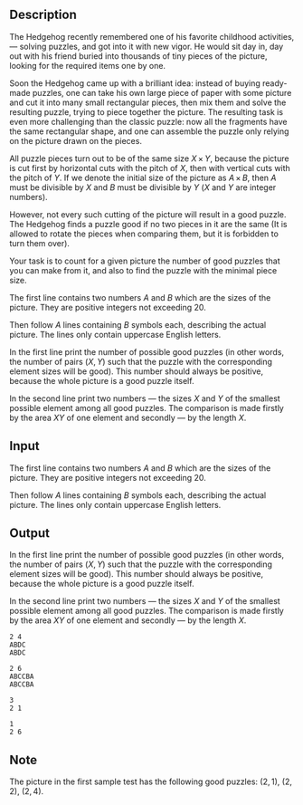 ## Description

<div><p>The Hedgehog recently remembered one of his favorite childhood activities, — solving puzzles, and got into it with new vigor. He would sit day in, day out with his friend buried into thousands of tiny pieces of the picture, looking for the required items one by one.</p><p>Soon the Hedgehog came up with a brilliant idea: instead of buying ready-made puzzles, one can take his own large piece of paper with some picture and cut it into many small rectangular pieces, then mix them and solve the resulting puzzle, trying to piece together the picture. The resulting task is even more challenging than the classic puzzle: now all the fragments have the same rectangular shape, and one can assemble the puzzle only relying on the picture drawn on the pieces.</p><p>All puzzle pieces turn out to be of the same size <span class="tex-span"><i>X</i> × <i>Y</i></span>, because the picture is cut first by horizontal cuts with the pitch of <span class="tex-span"><i>X</i></span>, then with vertical cuts with the pitch of <span class="tex-span"><i>Y</i></span>. If we denote the initial size of the picture as <span class="tex-span"><i>A</i> × <i>B</i></span>, then <span class="tex-span"><i>A</i></span> must be divisible by <span class="tex-span"><i>X</i></span> and <span class="tex-span"><i>B</i></span> must be divisible by <span class="tex-span"><i>Y</i></span> (<span class="tex-span"><i>X</i></span> and <span class="tex-span"><i>Y</i></span> are integer numbers). </p><p>However, not every such cutting of the picture will result in a <span class="tex-font-style-bf">good</span> puzzle. The Hedgehog finds a puzzle good if no two pieces in it are the same (It is <span class="tex-font-style-bf">allowed to rotate</span> the pieces when comparing them, but it is forbidden to turn them over). </p><p>Your task is to count for a given picture the number of good puzzles that you can make from it, and also to find the puzzle with the minimal piece size.</p></div><div class="input-specification"><p>The first line contains two numbers <span class="tex-span"><i>A</i></span> and <span class="tex-span"><i>B</i></span> which are the sizes of the picture. They are positive integers not exceeding 20.</p><p>Then follow <span class="tex-span"><i>A</i></span> lines containing <span class="tex-span"><i>B</i></span> symbols each, describing the actual picture. The lines only contain uppercase English letters.</p></div><div class="output-specification"><p>In the first line print the number of possible good puzzles (in other words, the number of pairs <span class="tex-span">(<i>X</i>, <i>Y</i>)</span> such that the puzzle with the corresponding element sizes will be good). This number should always be positive, because the whole picture is a good puzzle itself. </p><p>In the second line print two numbers — the sizes <span class="tex-span"><i>X</i></span> and <span class="tex-span"><i>Y</i></span> of the smallest possible element among all good puzzles. The comparison is made firstly by the area <span class="tex-span"><i>XY</i></span> of one element and secondly — by the length <span class="tex-span"><i>X</i></span>.</p></div>

## Input

<p>The first line contains two numbers <span class="tex-span"><i>A</i></span> and <span class="tex-span"><i>B</i></span> which are the sizes of the picture. They are positive integers not exceeding 20.</p><p>Then follow <span class="tex-span"><i>A</i></span> lines containing <span class="tex-span"><i>B</i></span> symbols each, describing the actual picture. The lines only contain uppercase English letters.</p>

## Output

<p>In the first line print the number of possible good puzzles (in other words, the number of pairs <span class="tex-span">(<i>X</i>, <i>Y</i>)</span> such that the puzzle with the corresponding element sizes will be good). This number should always be positive, because the whole picture is a good puzzle itself. </p><p>In the second line print two numbers — the sizes <span class="tex-span"><i>X</i></span> and <span class="tex-span"><i>Y</i></span> of the smallest possible element among all good puzzles. The comparison is made firstly by the area <span class="tex-span"><i>XY</i></span> of one element and secondly — by the length <span class="tex-span"><i>X</i></span>.</p>





```input1
2 4
ABDC
ABDC

```




```input2
2 6
ABCCBA
ABCCBA

```




```output1
3
2 1

```




```output2
1
2 6

```



## Note

<p>The picture in the first sample test has the following good puzzles: <span class="tex-span">(2, 1)</span>, <span class="tex-span">(2, 2)</span>, <span class="tex-span">(2, 4)</span>.</p>
